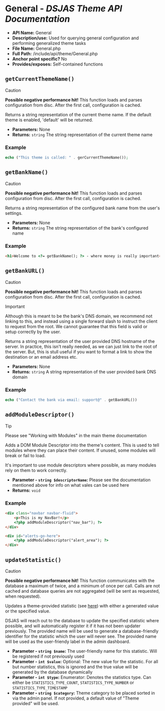 # General - *DSJAS Theme API Documentation*

* **API Name:** General
* **Description/use:** Used for querying general configuration and performing generalized theme tasks
* **File Name:** General.php
* **Full Path:** /include/api/theme/General.php
* **Anchor point specific?** No
* **Provides/exposes:** Self-contained functions

## ```getCurrentThemeName()```

> [!CAUTION]
> **Possible negative performance hit!** This function loads and parses configuration from disc. After the first call, configuration is cached.

Returns a string representation of the current theme name. If the default theme is enabled, 'default' will be returned.

* **Parameters:** None
* **Returns:** ```string``` The string representation of the current theme name

### Example

```php
echo ("This theme is called: " . gerCurrentThemeName());
```

## ```getBankName()```

> [!CAUTION]
> **Possible negative performance hit!** This function loads and parses configuration from disc. After the first call, configuration is cached.

Returns a string representation of the configured bank name from the user's settings.

* **Parameters:** None
* **Returns:** ```string``` The string representation of the bank's configured name

### Example

```html
<h1>Welcome to <?= getBankName(); ?> - where money is really important</h1>
```

## ```getBankURL()```

> [!CAUTION]
> **Possible negative performance hit!** This function loads and parses configuration from disc. After the first call, configuration is cached.

> [!IMPORTANT]
> Although this is meant to be the bank's DNS domain, we recommend not linking to this, and instead using a single forward slash to instruct the client to request from the root. We cannot guarantee that this field is valid or setup correctly by the user.

Returns a string representation of the user provided DNS hostname of the server. In practice, this isn't really needed, as we can just link to the root of the server. But, this is stull useful if you want to format a link to show the destination or an email address etc.

* **Parameters:** None
* **Returns:** ```string``` A string representation of the user provided bank DNS domain

### Example

```php
echo ("Contact the bank via email: support@" . getBankURL())
```

## ```addModuleDescriptor()```

> [!TIP]
> Please see "Working with Modules" in the main theme documentation

Adds a DOM Module Descriptor into the theme's content. This is used to tell modules where they can place their content. If unused, some modules will break or fail to load.

It's important to use module descriptors where possible, as many modules rely on them to work correctly.

* **Parameter - ```string $descriptorName```:** Please see the documentation mentioned above for info on what vales can be used here
* **Returns:** ```void```

### Example

```html
<div class="navbar navbar-fluid">
    <p>This is my NavBar!</p>
    <?php addModuleDescriptor("nav_bar"); ?>
</div>

<div id="alerts-go-here">
    <?php addModuleDescriptor("alert_area"); ?>
</div>
```

## ```updateStatistic()```

> [!CAUTION]
> **Possible negative performance hit!** This function communicates with the database a maximum of twice, and a minimum of once per call. Calls are not cached and database queries are not aggregated (will be sent as requested, when requested).

Updates a theme-provided statistic (see [here](https://github.com/DSJAS/DSJAS/blob/master/docs/administration/Statistics.md#theme-statistics)) with either a generated value or the specified value.

DSJAS will reach out to the database to update the specified statistic where possible, and will automatically register it if it has not been updater previously. The provided name will be used to generate a database-friendly identifier for the statistic which the user will never see. The provided name will be used as the user-friendy label in the admin dashboard.

* **Parameter - ```string $name```:** The user-friendly name for this statistic. Will be registered if not previously used
* **Parameter - ```int $value```:** Optional: The new value for the statistic. For all but number statistics, this is ignored and the true value will be generated by the database dynamically
* **Parameter - ```int $type```:** Enumerator: Denotes the statistics type. Can either be ```STATISTICS_TYPE_COUNT```, ```STATISTICS_TYPE_NUMBER``` or ```STATISTICS_TYPE_TIMESTAMP```
* **Parameter - ```string $category```:** Theme category to be placed sorted in via the admin panel. If not provided, a default value of "Theme provided" will be used.
